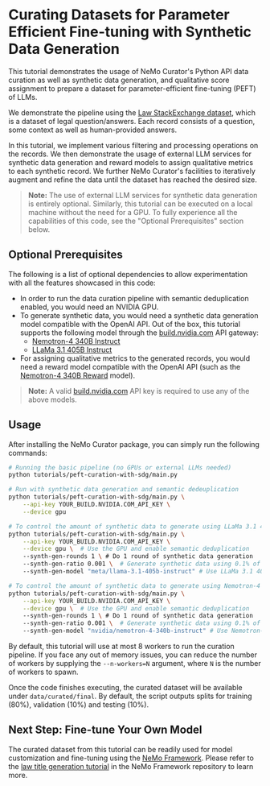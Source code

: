 # Curating Datasets for Parameter Efficient Fine-tuning with Synthetic Data Generation

This tutorial demonstrates the usage of NeMo Curator's Python API data curation as well as synthetic
data generation, and qualitative score assignment to prepare a dataset for parameter-efficient fine-tuning (PEFT) of LLMs.

We demonstrate the pipeline using the [Law StackExchange dataset](https://huggingface.co/datasets/ymoslem/Law-StackExchange),
which is a dataset of legal question/answers. Each record consists of a question, some context as
well as human-provided answers.

In this tutorial, we implement various filtering and processing operations on the records. We then
demonstrate the usage of external LLM services for synthetic data generation and reward models to
assign qualitative metrics to each synthetic record. We further NeMo Curator's facilities
to iteratively augment and refine the data until the dataset has reached the desired size.

> **Note:** The use of external LLM services for synthetic data generation is entirely optional.
> Similarly, this tutorial can be executed on a local machine without the need for a GPU. To fully
> experience all the capabilities of this code, see the "Optional Prerequisites" section below.

## Optional Prerequisites

The following is a list of optional dependencies to allow experimentation with all the features
showcased in this code:

* In order to run the data curation pipeline with semantic deduplication enabled, you would need an
NVIDIA GPU.
* To generate synthetic data, you would need a synthetic data generation model compatible with the OpenAI API. Out of the box, this tutorial supports the following model through the [build.nvidia.com](https://build.nvidia.com) API gateway:
  * [Nemotron-4 340B Instruct](https://build.nvidia.com/nvidia/nemotron-4-340b-instruct)
  * [LLaMa 3.1 405B Instruct](https://build.nvidia.com/meta/llama-3_1-405b-instruct)
* For assigning qualitative metrics to the generated records, you would need a reward model compatible with the OpenAI API (such as the [Nemotron-4 340B Reward](https://build.nvidia.com/nvidia/nemotron-4-340b-reward) model).

> **Note:** A valid [build.nvidia.com](https://build.nvidia.com) API key is required to use any of the above models.

## Usage
After installing the NeMo Curator package, you can simply run the following commands:
```bash
# Running the basic pipeline (no GPUs or external LLMs needed)
python tutorials/peft-curation-with-sdg/main.py

# Run with synthetic data generation and semantic dedeuplication
python tutorials/peft-curation-with-sdg/main.py \
    --api-key YOUR_BUILD.NVIDIA.COM_API_KEY \
    --device gpu

# To control the amount of synthetic data to generate using LLaMa 3.1 405B
python tutorials/peft-curation-with-sdg/main.py \
    --api-key YOUR_BUILD.NVIDIA.COM_API_KEY \
    --device gpu \  # Use the GPU and enable semantic deduplication
    --synth-gen-rounds 1 \ # Do 1 round of synthetic data generation
    --synth-gen-ratio 0.001 \  # Generate synthetic data using 0.1% of the real data
    --synth-gen-model "meta/llama-3.1-405b-instruct" # Use LLaMa 3.1 405B

# To control the amount of synthetic data to generate using Nemotron-4 340B
python tutorials/peft-curation-with-sdg/main.py \
    --api-key YOUR_BUILD.NVIDIA.COM_API_KEY \
    --device gpu \  # Use the GPU and enable semantic deduplication
    --synth-gen-rounds 1 \ # Do 1 round of synthetic data generation
    --synth-gen-ratio 0.001 \  # Generate synthetic data using 0.1% of the real data
    --synth-gen-model "nvidia/nemotron-4-340b-instruct" # Use Nemotron-4 340B
```

By default, this tutorial will use at most 8 workers to run the curation pipeline. If you face any
out of memory issues, you can reduce the number of workers by supplying the `--n-workers=N` argument,
where `N` is the number of workers to spawn.

Once the code finishes executing, the curated dataset will be available under `data/curated/final`.
By default, the script outputs splits for training (80%), validation (10%) and testing (10%).

## Next Step: Fine-tune Your Own Model
The curated dataset from this tutorial can be readily used for model customization and fine-tuning using the [NeMo Framework](https://github.com/NVIDIA/NeMo). Please refer to the [law title generation tutorial](https://github.com/NVIDIA/NeMo/blob/main/tutorials/llm/llama-3/sdg-law-title-generation/llama3-sdg-lora-nemofw.ipynb) in the NeMo Framework repository to learn more.
